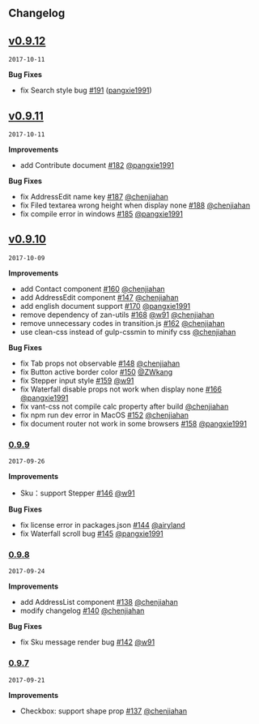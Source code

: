 ## Changelog

## [v0.9.12](https://github.com/youzan/vant/tree/v0.9.12) 
`2017-10-11`

**Bug Fixes**

- fix Search style bug [\#191](https://github.com/youzan/vant/pull/191) ([pangxie1991](https://github.com/pangxie1991))

## [v0.9.11](https://github.com/youzan/vant/tree/v0.9.11)
`2017-10-11`

**Improvements**
- add Contribute document [\#182](https://github.com/youzan/vant/pull/182) [@pangxie1991](https://github.com/pangxie1991)

**Bug Fixes**
- fix AddressEdit name key [\#187](https://github.com/youzan/vant/pull/187) [@chenjiahan](https://github.com/chenjiahan)
- fix Filed textarea wrong height when display none [\#188](https://github.com/youzan/vant/pull/188) [@chenjiahan](https://github.com/chenjiahan)
- fix compile error in windows [\#185](https://github.com/youzan/vant/pull/182) [@pangxie1991](https://github.com/pangxie1991)

## [v0.9.10](https://github.com/youzan/vant/tree/v0.9.10)
`2017-10-09`

**Improvements**
- add Contact component [\#160](https://github.com/youzan/vant/pull/160) [@chenjiahan](https://github.com/chenjiahan)
- add AddressEdit component [\#147](https://github.com/youzan/vant/pull/147) [@chenjiahan](https://github.com/chenjiahan)
- add english document support [\#170](https://github.com/youzan/vant/pull/170) [@pangxie1991](https://github.com/pangxie1991)
- remove dependency of zan-utils [\#168](https://github.com/youzan/vant/pull/168) [@w91](https://github.com/w91) [@chenjiahan](https://github.com/chenjiahan)
- remove unnecessary codes in transition.js [\#162](https://github.com/youzan/vant/pull/162) [@chenjiahan](https://github.com/chenjiahan)
- use clean-css instead of gulp-cssmin to minify css [@chenjiahan](https://github.com/chenjiahan)

**Bug Fixes**
- fix Tab props not observable [\#148](https://github.com/youzan/vant/pull/148) [@chenjiahan](https://github.com/chenjiahan)
- fix Button active border color [\#150](https://github.com/youzan/vant/issues/150) [@ZWkang](https://github.com/ZWkang)
- fix Stepper input style [\#159](https://github.com/youzan/vant/pull/159) [@w91](https://github.com/w91)
- fix Waterfall disable props not work when display none [\#166](https://github.com/youzan/vant/pull/166) [@pangxie1991](https://github.com/pangxie1991)
- fix vant-css not compile calc property after build [@chenjiahan](https://github.com/chenjiahan)
- fix npm run dev error in MacOS [\#152](https://github.com/youzan/vant/issues/152) [@chenjiahan](https://github.com/chenjiahan)
- fix document router not work in some browsers [\#158](https://github.com/youzan/vant/pull/158) [@pangxie1991](https://github.com/pangxie1991)

### [0.9.9](https://github.com/youzan/vant/tree/v0.9.9)
`2017-09-26`

**Improvements**
- Sku：support Stepper [\#146](https://github.com/youzan/vant/pull/146) [@w91](https://github.com/w91)

**Bug Fixes**
- fix license error in packages.json [\#144](https://github.com/youzan/vant/pull/144) [@airyland](https://github.com/airyland)
- fix Waterfall scroll bug [\#145](https://github.com/youzan/vant/pull/145) [@pangxie1991](https://github.com/pangxie1991)


### [0.9.8](https://github.com/youzan/vant/tree/v0.9.8)
`2017-09-24`

**Improvements**
- add AddressList component [\#138](https://github.com/youzan/vant/pull/138) [@chenjiahan](https://github.com/chenjiahan)
- modify changelog [\#140](https://github.com/youzan/vant/pull/140) [@chenjiahan](https://github.com/chenjiahan)

**Bug Fixes**
- fix Sku message render bug [\#142](https://github.com/youzan/vant/pull/142) [@w91](https://github.com/w91)

### [0.9.7](https://github.com/youzan/vant/tree/v0.9.7)
`2017-09-21`

**Improvements**
- Checkbox: support shape prop [\#137](https://github.com/youzan/vant/pull/137) [@chenjiahan](https://github.com/chenjiahan)
